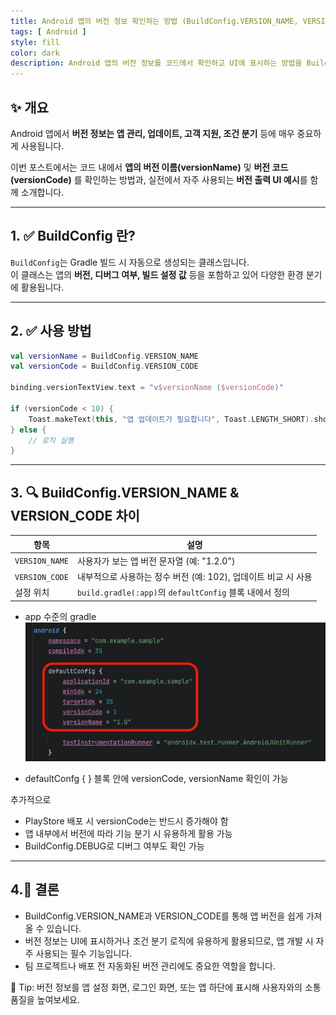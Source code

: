 ```yaml
---
title: Android 앱의 버전 정보 확인하는 방법 (BuildConfig.VERSION_NAME, VERSION_CODE)
tags: [ Android ]
style: fill
color: dark
description: Android 앱의 버전 정보를 코드에서 확인하고 UI에 표시하는 방법을 BuildConfig를 이용해 알아봅니다.
---
```


## ✨ 개요

Android 앱에서 **버전 정보는 앱 관리, 업데이트, 고객 지원, 조건 분기** 등에 매우 중요하게 사용됩니다.

이번 포스트에서는 코드 내에서 **앱의 버전 이름(versionName)** 및 **버전 코드(versionCode)** 를 확인하는 방법과, 실전에서 자주 사용되는 **버전 출력 UI 예시**를 함께 소개합니다.

---

## 1. ✅ BuildConfig 란?


`BuildConfig`는 Gradle 빌드 시 자동으로 생성되는 클래스입니다.  
이 클래스는 앱의 **버전, 디버그 여부, 빌드 설정 값** 등을 포함하고 있어 다양한 환경 분기에 활용됩니다.

---

## 2. ✅ 사용 방법

```kotlin
val versionName = BuildConfig.VERSION_NAME
val versionCode = BuildConfig.VERSION_CODE

binding.versionTextView.text = "v$versionName ($versionCode)"

if (versionCode < 10) {
    Toast.makeText(this, "앱 업데이트가 필요합니다", Toast.LENGTH_SHORT).show()
} else {
    // 로직 실행
}
```

---

## 3. 🔍  BuildConfig.VERSION_NAME & VERSION_CODE 차이

| 항목             | 설명                                              |
| -------------- | ----------------------------------------------- |
| `VERSION_NAME` | 사용자가 보는 앱 버전 문자열 (예: "1.2.0")                   |
| `VERSION_CODE` | 내부적으로 사용하는 정수 버전 (예: 102), 업데이트 비교 시 사용         |
| 설정 위치          | `build.gradle(:app)`의 `defaultConfig` 블록 내에서 정의 |

- app 수준의 gradle
![main_image](./image/buildconfig.png)

- defaultConfg { } 블록 안에 versionCode, versionName 확인이 가능

추가적으로
- PlayStore 배포 시 versionCode는 반드시 증가해야 함
- 앱 내부에서 버전에 따라 기능 분기 시 유용하게 활용 가능
- BuildConfig.DEBUG로 디버그 여부도 확인 가능

---

## 4.🧠 **결론**

- BuildConfig.VERSION_NAME과 VERSION_CODE를 통해 앱 버전을 쉽게 가져올 수 있습니다.
- 버전 정보는 UI에 표시하거나 조건 분기 로직에 유용하게 활용되므로, 앱 개발 시 자주 사용되는 필수 기능입니다.
- 팀 프로젝트나 배포 전 자동화된 버전 관리에도 중요한 역할을 합니다.

🚀 Tip: 버전 정보를 앱 설정 화면, 로그인 화면, 또는 앱 하단에 표시해 사용자와의 소통 품질을 높여보세요.